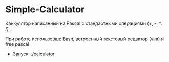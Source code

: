 # Simple-Calculator

Канкулятор написанный на Pascal с стандартными операциями (+, -, *. /).

При работе использовал: Bash, встроенный текстовый редактор (vim) и free pascal

* Запуск: ./calculator
